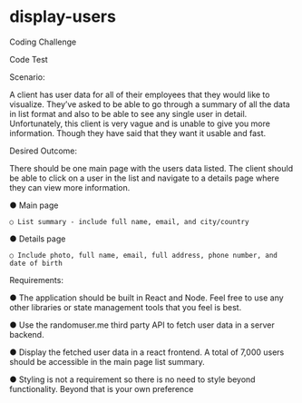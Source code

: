 # display-users
Coding Challenge

Code Test

Scenario:

A client has user data for all of their employees that they would like to visualize. They’ve asked
to be able to go through a summary of all the data in list format and also to be able to see any
single user in detail. Unfortunately, this client is very vague and is unable to give you more
information. Though they have said that they want it usable and fast.

Desired Outcome:

There should be one main page with the users data listed. The client should be able to click on
a user in the list and navigate to a details page where they can view more information.

  ● Main page
  
    ○ List summary - include full name, email, and city/country
  ● Details page
  
    ○ Include photo, full name, email, full address, phone number, and date of birth
    

Requirements:

  ● The application should be built in React and Node. Feel free to use any other libraries or
state management tools that you feel is best.

  ● Use the randomuser.me third party API to fetch user data in a server backend.
  
  ● Display the fetched user data in a react frontend. A total of 7,000 users should be
accessible in the main page list summary.

  ● Styling is not a requirement so there is no need to style beyond functionality. Beyond
that is your own preference


